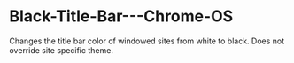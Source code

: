 # Black-Title-Bar---Chrome-OS
Changes the title bar color of windowed sites from white to black. Does not override site specific theme.
